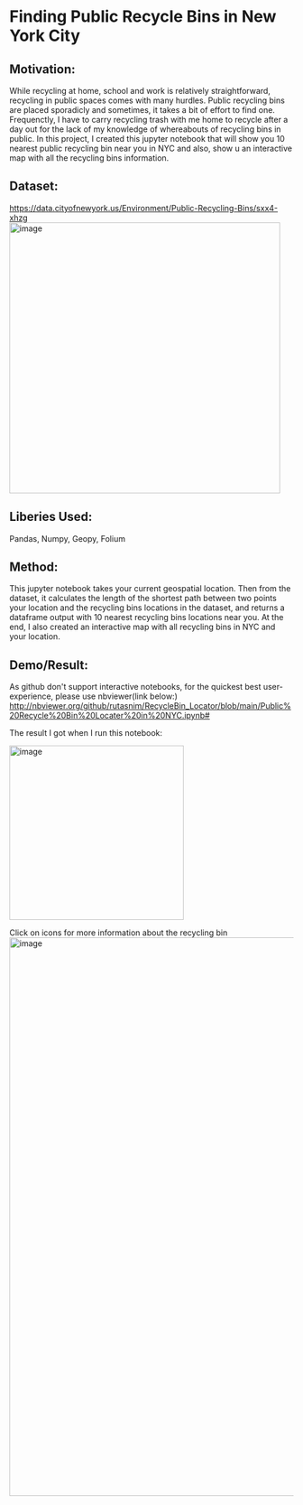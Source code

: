 
<!-- Add banner here -->

# Finding Public Recycle Bins in New York City
## Motivation:
While recycling at home, school and work is relatively straightforward, recycling in public spaces comes with many hurdles. Public recycling bins are placed sporadicly and sometimes, it takes a bit of effort to find one. Frequenctly, I have to carry recycling trash with me home to recycle after a day out for the lack of my knowledge of whereabouts of recycling bins in public. In this project, I created this jupyter notebook that will show you 10 nearest public recycling bin near you in NYC and also, show u an interactive map with all the recycling bins information. 


## Dataset:
https://data.cityofnewyork.us/Environment/Public-Recycling-Bins/sxx4-xhzg
<img width="480" alt="image" src="https://user-images.githubusercontent.com/89811897/164916961-7b1efa8d-094d-4071-a2e5-843c5c9b3d63.png">


## Liberies Used:
Pandas, Numpy, Geopy, Folium

## Method: 
This jupyter notebook takes your current geospatial location. Then from the dataset, it calculates the length of the shortest path between two points your location and the recycling bins locations in the dataset, and returns a dataframe output with 10 nearest recycling bins locations near you. At the end, I also created an interactive map with all recycling bins in NYC and your location. 

## Demo/Result:
As github don't support interactive notebooks, for the quickest best user-experience, please use nbviewer(link below:) http://nbviewer.org/github/rutasnim/RecycleBin_Locator/blob/main/Public%20Recycle%20Bin%20Locater%20in%20NYC.ipynb#

The result I got when I run this notebook:

<img width="309" alt="image" src="https://user-images.githubusercontent.com/89811897/164916608-409af644-475d-4d0f-bbcb-6f1cc54575dd.png">



Click on icons for more information about the recycling bin
<img width="990" alt="image" src="https://user-images.githubusercontent.com/89811897/164916473-e8920e03-a05d-4353-8070-c643ccbc2729.png">


